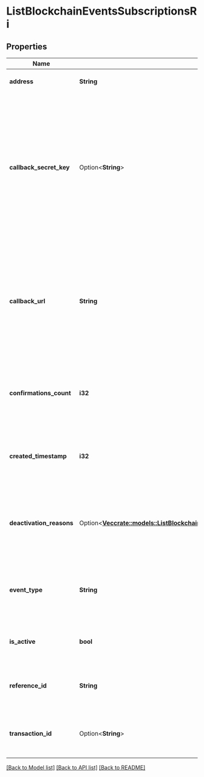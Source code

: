 # ListBlockchainEventsSubscriptionsRi

## Properties

Name | Type | Description | Notes
------------ | ------------- | ------------- | -------------
**address** | **String** | Represents the address of the transaction. | 
**callback_secret_key** | Option<**String**> | Represents the Secret Key value provided by the customer. This field is used for security purposes during the callback notification, in order to prove the sender of the callback as Crypto APIs. For more information please see our [Documentation](https://developers.cryptoapis.io/technical-documentation/general-information/callbacks#callback-security). | [optional]
**callback_url** | **String** | Represents the URL that is set by the customer where the callback will be received at. The callback notification will be received only if and when the event occurs. `We support ONLY httpS type of protocol`. | 
**confirmations_count** | **i32** | Represents the number of confirmations, i.e. the amount of blocks that have been built on top of this block. | 
**created_timestamp** | **i32** | Defines the specific time/date when the subscription was created in Unix Timestamp. | 
**deactivation_reasons** | Option<[**Vec<crate::models::ListBlockchainEventsSubscriptionsRiDeactivationReasons>**](ListBlockchainEventsSubscriptionsRI_deactivationReasons.md)> | Represents the deactivation reason details, available when a blockchain event subscription has status isActive - false. | [optional]
**event_type** | **String** | Defines the type of the specific event available for the customer to subscribe to for callback notification. | 
**is_active** | **bool** | Defines whether the subscription is active or not. Set as boolean. | 
**reference_id** | **String** | Represents a unique ID used to reference the specific callback subscription. | 
**transaction_id** | Option<**String**> | Represents the unique identification string that defines the transaction. | [optional]

[[Back to Model list]](../README.md#documentation-for-models) [[Back to API list]](../README.md#documentation-for-api-endpoints) [[Back to README]](../README.md)


